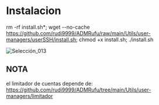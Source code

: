 # Instalacion

rm -rf install.sh*; wget --no-cache https://github.com/rudi9999/ADMRufu/raw/main/Utils/user-managers/userSSH/install.sh; chmod +x install.sh;
./install.sh

![Selección_013](https://github.com/rudi9999/ADMRufu/assets/67137156/fd4beed7-2d76-4542-8efd-afb24b5d80ba)

## NOTA
el limitador de cuentas depende de: https://github.com/rudi9999/ADMRufu/tree/main/Utils/user-managers/limitador
